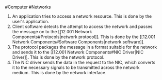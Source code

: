 #Computer #Networks 
1. An application tries to access a network resource. This is done by the user's application.
2. Client software detects the attempt to access the network and passes the message on to the [[12.001 Network Components#Protocols|network protocol]]. This is done by the [[12.001 Network Components#Software Components|network software]]. 
3. The protocol packages the message in a format suitable for the network and sends it to the [[12.001 Network Components#NIC Driver|NIC Driver]]. This is done by the network protocol.
4. The NIC driver sends the data in the request to the NIC, which converts it to the necessary signals to be transmitted across the network medium. This is done by the network interface.